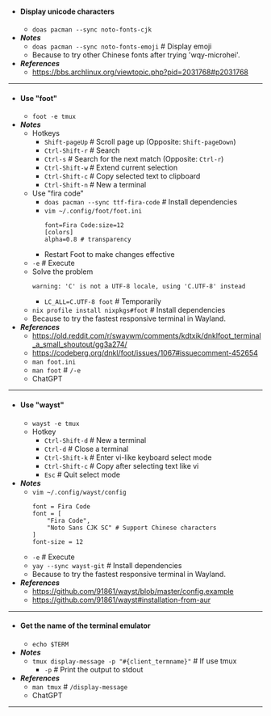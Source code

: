 - #### Display unicode characters
    - `doas pacman --sync noto-fonts-cjk`
- ***Notes***
    - `doas pacman --sync noto-fonts-emoji` # Display emoji
    - Because to try other Chinese fonts after trying 'wqy-microhei'.
- ***References***
    - https://bbs.archlinux.org/viewtopic.php?pid=2031768#p2031768
- ---
- #### Use "foot"
    - `foot -e tmux`
- ***Notes***
    - Hotkeys
        - `Shift-pageUp` # Scroll page up (Opposite: `Shift-pageDown`)
        - `Ctrl-Shift-r` # Search
        - `Ctrl-s` # Search for the next match (Opposite: `Ctrl-r`)
        - `Ctrl-Shift-w` # Extend current selection
        - `Ctrl-Shift-c` # Copy selected text to clipboard
        - `Ctrl-Shift-n` # New a terminal
    - Use "fira code"
        - `doas pacman --sync ttf-fira-code` # Install dependencies
        - `vim ~/.config/foot/foot.ini`
          ```
          font=Fira Code:size=12
          [colors]
          alpha=0.8 # transparency
          ```
        - Restart Foot to make changes effective
    - `-e` # Execute
    - Solve the problem
      ```
      warning: 'C' is not a UTF-8 locale, using 'C.UTF-8' instead
      ```
        - `LC_ALL=C.UTF-8 foot` # Temporarily
    - `nix profile install nixpkgs#foot` # Install dependencies
    - Because to try the fastest responsive terminal in Wayland.
- ***References***
    - https://old.reddit.com/r/swaywm/comments/kdtxik/dnklfoot_terminal_a_small_shoutout/gg3a274/
    - https://codeberg.org/dnkl/foot/issues/1067#issuecomment-452654
    - `man foot.ini`
    - `man foot` # `/-e`
    - ChatGPT
- ---
- #### Use "wayst"
    - `wayst -e tmux`
    - Hotkey
        - `Ctrl-Shift-d` # New a terminal
        - `Ctrl-d` # Close a terminal
        - `Ctrl-Shift-k` # Enter vi-like keyboard select mode
        - `Ctrl-Shift-c` # Copy after selecting text like vi
        - `Esc` # Quit select mode
- ***Notes***
    - `vim ~/.config/wayst/config`
      ```
      font = Fira Code
      font = [
          "Fira Code",
          "Noto Sans CJK SC" # Support Chinese characters
      ]
      font-size = 12
      ```
    - `-e` # Execute
    - `yay --sync wayst-git` # Install dependencies
    - Because to try the fastest responsive terminal in Wayland.
- ***References***
    - https://github.com/91861/wayst/blob/master/config.example
    - https://github.com/91861/wayst#installation-from-aur
- ---
- #### Get the name of the terminal emulator
    - `echo $TERM`
- ***Notes***
    - `tmux display-message -p "#{client_termname}"` # If use tmux
        - `-p` # Print the output to stdout
- ***References***
    - `man tmux` # `/display-message`
    - ChatGPT
- ---
